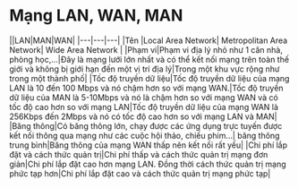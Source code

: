 # Mạng LAN, WAN, MAN

||LAN|MAN|WAN| 
|---|---|---| 
|Tên |Local Area Network| Metropolitan Area Network| Wide Area Network | 
|Phạm vi|Phạm vi địa lý nhỏ như 1 căn nhà, phòng học,...|Đây là mạng lưới lớn nhất và có thể kết nối mạng trên toàn thế giới và không bị giới hạn đến một vị trí địa lý|Trong một khu vực rộng như trong một thành phố| 
|Tốc độ truyền dữ liệu|Tốc độ truyền dữ liệu của mạng LAN là 10 đến 100 Mbps và nó chậm hơn so với mạng WAN.|Tốc độ truyền dữ liệu của MAN là 5-10Mbps và nó là chậm hơn so với mạng WAN và có tốc độ cao hơn so với mạng LAN|Tốc độ truyền dữ liệu của mạng WAN là 256Kbps đến 2Mbps và nó có tốc độ cao hơn so với mạng LAN và MAN| 
|Băng thông|Có băng thông lớn, chạy được các ứng dụng trực tuyến được kết nối thông qua mạng như các cuộc hội thảo, chiếu phim…| băng thông trung bình|Băng thông của mạng WAN thấp nên kết nối rất yếu| 
|Chi phí lắp đặt và cách thức quản trị|Chi phí thấp và cách thức quản trị mạng đơn giản|Chi phí lắp đặt cao hơn mạng LAN. Đồng thời cách thức quản trị mạng phức tạp hơn|Chi phí lắp đặt cao và cách thức quản trị mạng phức tạp|